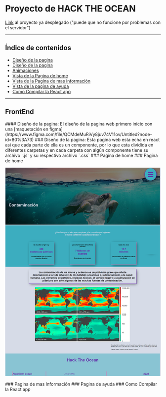 
# Proyecto de HACK THE OCEAN

[Link](http://20.25.69.138:3000) al proyecto ya desplegado \("puede que no funcione por problemas con el servidor")
___

## Índice de contenidos
* [Diseño de la pagina](#p1)
* [Diseño de la pagina](#p2)
* [Animaciones](#p7)
* [ Vista de la Pagina de home](#p3)
* [Vista de la Pagina de mas información](#p4)
* [Vista de la pagina de ayuda](#p5)
* [Como Compilar la React app](#p6)

___

 ## FrontEnd 

 <a name="p1">
 #### Diseño de la pagina:
 El diseño de la pagina web primero inicio con una [maquetación en figma](https://www.figma.com/file/QCMdeMuRiVy8juv74V11ov/Untitled?node-id=80%3A73)

 <a name="p2">
 ### Diseño de la pagina:
 Esta pagina web esta echa en react asi que cada parte de ella es un componente, por lo que esta dividida en diferentes carpetas y en cada carpeta con algún componente tiene su archivo `.js` y su respectivo archivo `.css`
 
 <a name="p7">
 ### Pagina de home

 <a name="p3">
 ### Pagina de home

![Imagen de la vista de Home](./img/home.png)

 <a name="p4">
 ### Pagina de mas Información 
 
 <a name="p5">
 ### Pagina de ayuda

 <a name="p6">
 ### Como Compilar la React app
